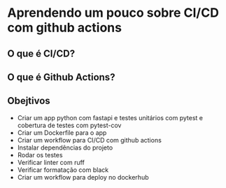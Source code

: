 # Aprendendo um pouco sobre CI/CD com github actions

## O que é CI/CD?

## O que é Github Actions?

## Obejtivos

- Criar um app python com fastapi e testes unitários com pytest e cobertura de testes com pytest-cov
- Criar um Dockerfile para o app
- Criar um workflow para CI/CD com github actions
- Instalar dependências do projeto
- Rodar os testes
- Verificar linter com ruff
- Verificar formatação com black
- Criar um workflow para deploy no dockerhub
